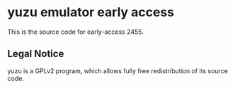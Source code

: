 yuzu emulator early access
=============

This is the source code for early-access 2455.

## Legal Notice

yuzu is a GPLv2 program, which allows fully free redistribution of its source code.